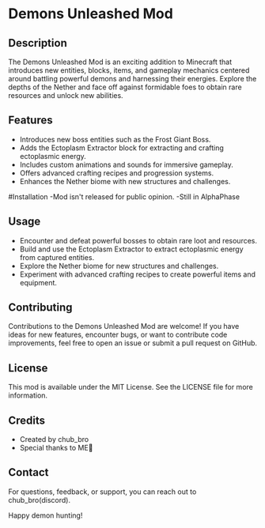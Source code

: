# Demons Unleashed Mod

## Description
The Demons Unleashed Mod is an exciting addition to Minecraft that introduces new entities, blocks, items, and gameplay mechanics centered around battling powerful demons and harnessing their energies. Explore the depths of the Nether and face off against formidable foes to obtain rare resources and unlock new abilities.

## Features
- Introduces new boss entities such as the Frost Giant Boss.
- Adds the Ectoplasm Extractor block for extracting and crafting ectoplasmic energy.
- Includes custom animations and sounds for immersive gameplay.
- Offers advanced crafting recipes and progression systems.
- Enhances the Nether biome with new structures and challenges.

#Installation
-Mod isn't released for public opinion.
-Still in AlphaPhase

## Usage
- Encounter and defeat powerful bosses to obtain rare loot and resources.
- Build and use the Ectoplasm Extractor to extract ectoplasmic energy from captured entities.
- Explore the Nether biome for new structures and challenges.
- Experiment with advanced crafting recipes to create powerful items and equipment.

## Contributing
Contributions to the Demons Unleashed Mod are welcome! If you have ideas for new features, encounter bugs, or want to contribute code improvements, feel free to open an issue or submit a pull request on GitHub.

## License
This mod is available under the MIT License. See the LICENSE file for more information.

## Credits
- Created by chub_bro
- Special thanks to ME🥲

## Contact
For questions, feedback, or support, you can reach out to chub_bro(discord).

Happy demon hunting!
